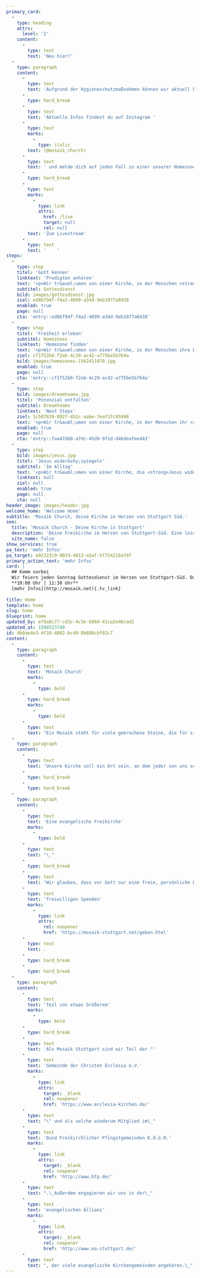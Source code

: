 ```yaml
---
primary_card:
  -
    type: heading
    attrs:
      level: '2'
    content:
      -
        type: text
        text: 'Neu hier?'
  -
    type: paragraph
    content:
      -
        type: text
        text: 'Aufgrund der Hygieneschutzmaßnahmen können wir aktuell keinen Gottesdienst in unserer gewohnten Location veranstalten. In Zukunft werden wir einige Open-Air-Gottesdienste und Hangouts anbieten, du kannst allerdings weiterhin den Gottesdienst in deinem Wohnzimmer verfolgen. '
      -
        type: hard_break
      -
        type: text
        text: 'Aktuelle Infos findest du auf Instagram '
      -
        type: text
        marks:
          -
            type: italic
        text: (@mosaik_church)
      -
        type: text
        text: ' und melde dich auf jeden Fall zu einer unserer Homezones an.'
      -
        type: hard_break
      -
        type: text
        marks:
          -
            type: link
            attrs:
              href: /live
              target: null
              rel: null
        text: 'Zum Livestream'
      -
        type: text
        text: '    '
steps:
  -
    type: step
    titel: 'Gott kennen'
    linktext: 'Predigten anhören'
    text: '<p>Wir tr&auml;umen von einer Kirche, in der Menschen <strong>Gott kennen</strong> und in intensiver Beziehung zu ihm stehen!</p>'
    subtitel: Gottesdienst
    bild: images/gottesdienst.jpg
    ziel: ed8bf94f-f4a2-4099-a34d-9eb1077a8438
    enabled: true
    page: null
    cta: 'entry::ed8bf94f-f4a2-4099-a34d-9eb1077a8438'
  -
    type: step
    titel: 'Freiheit erleben'
    subtitel: Homezones
    linktext: 'Homezone finden'
    text: '<p>Wir tr&auml;umen von einer Kirche, in der Menschen ihre Einzigartigkeit erkennen und echte <strong>Freiheit erleben</strong>.</p>'
    ziel: cf1f52b8-f2ab-4c29-ac42-a775be5b764a
    bild: images/homezones-1562411070.jpg
    enabled: true
    page: null
    cta: 'entry::cf1f52b8-f2ab-4c29-ac42-a775be5b764a'
  -
    type: step
    bild: images/dreamteams.jpg
    titel: 'Potenzial entfalten'
    subtitel: Dreamteams
    linktext: 'Next Steps'
    ziel: 1c507839-092f-452c-aabe-7eaf1fc95998
    text: '<p>Wir tr&auml;umen von einer Kirche, in der Menschen ihr <strong>Potenzial entfalten</strong>, um gemeinsam an etwas Gewaltigem zu bauen!</p>'
    enabled: true
    page: null
    cta: 'entry::faa47d88-a7dc-45d9-9f1d-d46deafeed43'
  -
    type: step
    bild: images/jesus.jpg
    titel: 'Jesus wider&shy;spiegeln'
    subtitel: 'Im Alltag'
    text: '<p>Wir tr&auml;umen von einer Kirche, die <strong>Jesus widerspiegelt</strong> und seine Liebe in die Mitte der Gesellschaft tr&auml;gt.</p>'
    linktext: null
    ziel: null
    enabled: true
    page: null
    cta: null
header_image: images/header.jpg
welcome_home: 'Welcome Home'
subtitle: 'Mosaik Church, deine Kirche im Herzen von Stuttgart Süd.'
seo:
  title: 'Mosaik Church - Deine Kirche in Stuttgart'
  description: 'Deine Freikirche im Herzen von Stuttgart-Süd. Eine leidenschaftliche & menschenorientierte Gemeinde mit vielen jungen Erwachsenen, voller Liebe für Jesus!'
  site_name: false
show_services: true
pa_text: 'mehr Infos'
pa_target: a92323c9-9033-4013-a5af-5f754218a74f
primary_action_text: 'mehr Infos'
card: |
  ## Komm vorbei
  Wir feiern jeden Sonntag Gottesdienst im Herzen von Stuttgart-Süd. Dazu gehören inspirierende LiveMusik, mitreißende Messages und starke gemeinsame Zeiten. Du bist herzlich eingeladen dabei zu sein, um mit uns zu feiern!
  **10:00 Uhr | 11:30 Uhr**
  [mehr Infos](http://mosaik.net){.tv_link}
  
title: Home
template: home
slug: home
blueprint: home
updated_by: e79a8c77-cd3c-4c3e-b80d-41ca2e46cad2
updated_at: 1598523740
id: db0ae4e3-4f10-4802-bc40-0b880cbf02c7
content:
  -
    type: paragraph
    content:
      -
        type: text
        text: 'Mosaik Church'
        marks:
          -
            type: bold
      -
        type: hard_break
        marks:
          -
            type: bold
      -
        type: text
        text: "Ein Mosaik steht für viele gebrochene Steine, die für sich allein genommen nicht sonderlich ansehnlich sind - in der Summe jedoch ein wunderschönes Bild ergeben. Genau so stellen wir uns Gemeinde vor.\_"
  -
    type: paragraph
    content:
      -
        type: text
        text: 'Unsere Kirche soll ein Ort sein, an dem jeder von uns seinen Platz finden kann - trotz unterschiedlicher Herkunft, Prägung und Lebenserfahrung; trotz aller Ecken und Kanten. Ja gerade das alles ist es ja auch, was uns einzigartig und besonders macht. Jeder von uns ist ein besonderer Gedanke Gottes - er hat für jeden Menschen einen genialen Plan.'
      -
        type: hard_break
      -
        type: hard_break
  -
    type: paragraph
    content:
      -
        type: text
        text: 'Eine evangelische Freikirche'
        marks:
          -
            type: bold
      -
        type: text
        text: "\_"
      -
        type: hard_break
      -
        type: text
        text: "Wir glauben, dass vor Gott nur eine freie, persönliche Entscheidung für den Glauben und zur Nachfolge Jesu zählt. Jedes Mitglied hat sich persönlich\_und frei für die Zugehörigkeit zu unserer Gemeinde entschieden. Darüber hinaus finanziert sich unsere Gemeinde nicht durch Steuergelder, sondern rein aus\_"
      -
        type: text
        text: 'freiwilligen Spenden'
        marks:
          -
            type: link
            attrs:
              rel: noopener
              href: 'https://mosaik-stuttgart.net/geben.html'
      -
        type: text
        text: .
      -
        type: hard_break
      -
        type: hard_break
  -
    type: paragraph
    content:
      -
        type: text
        text: 'Teil von etwas Größerem'
        marks:
          -
            type: bold
      -
        type: hard_break
      -
        type: text
        text: 'Als Mosaik Stuttgart sind wir Teil der "'
      -
        type: text
        text: 'Gemeinde der Christen Ecclesia e.V.'
        marks:
          -
            type: link
            attrs:
              target: _blank
              rel: noopener
              href: 'https://www.ecclesia-kirchen.de/'
      -
        type: text
        text: "\" und als solche wiederum Mitglied im\_"
      -
        type: text
        text: 'Bund Freikirchlicher Pfingstgemeinden K.d.ö.R.'
        marks:
          -
            type: link
            attrs:
              target: _blank
              rel: noopener
              href: 'http://www.bfp.de/'
      -
        type: text
        text: ".\_Außerdem engagieren wir uns in der\_"
      -
        type: text
        text: 'evangelischen Allianz'
        marks:
          -
            type: link
            attrs:
              target: _blank
              rel: noopener
              href: 'http://www.ea-stuttgart.de/'
      -
        type: text
        text: ", der viele evangelische Kirchengemeinden angehören.\_"
---
```

